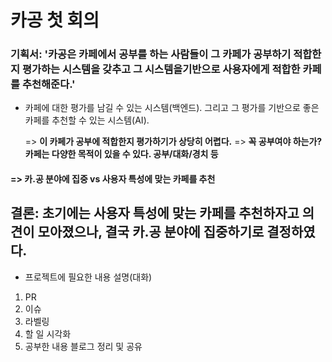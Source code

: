# 카공 첫 회의

### 기획서: '카공은 카페에서 공부를 하는 사람들이 그 카페가 공부하기 적합한지 평가하는 시스템을 갖추고 그 시스템을기반으로 사용자에게 적합한 카페를 추천해준다.'

- 카페에 대한 평가를 남길 수 있는 시스템(백엔드). 그리고 그 평가를 기반으로 좋은 카페를 추천할 수 있는 시스템(AI). 

  => **이 카페가 공부에 적합한지 평가하기가 상당히 어렵다.**
  => **꼭 공부여야 하는가? 카페는 다양한 목적이 있을 수 있다. 공부/대화/경치 등**

#### => 카.공 분야에 집중 vs 사용자 특성에 맞는 카페를 추천


## 결론: 초기에는 사용자 특성에 맞는 카페를 추천하자고 의견이 모아졌으나, 결국 카.공 분야에 집중하기로 결정하였다.

- 프로젝트에 필요한 내용 설명(대화)
 1. PR
 2. 이슈
 3. 라벨링
 4. 할 일 시각화
 5. 공부한 내용 블로그 정리 및 공유